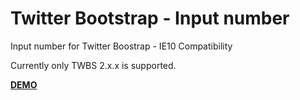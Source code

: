 Twitter Bootstrap - Input number
================================

Input number for Twitter Boostrap - IE10 Compatibility

Currently only TWBS 2.x.x is supported.

**[DEMO](http://jsfiddle.net/AgxmX/1/)**
